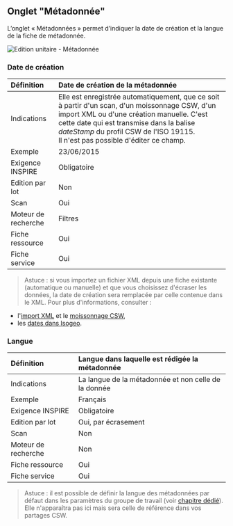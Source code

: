 ## Onglet "Métadonnée"

L’onglet « Métadonnées » permet d’indiquer la date de création et la langue de la fiche de métadonnée.

![Edition unitaire - Métadonnée](/images/inv_edit_one_metadata.png "L'édition unitaire - onglet Métadonnée")

### Date de création

| Définition          | Date de création de la métadonnée |
| :------------------ | :------------------------------------------------ |
| Indications         | Elle est enregistrée automatiquement, que ce soit à partir d'un scan, d'un moissonnage CSW, d'un import XML ou d'une création manuelle. C'est cette date qui est transmise dans la balise *dateStamp* du profil CSW de l'ISO 19115.<br />Il n'est pas possible d'éditer ce champ. |
| Exemple             | 23/06/2015                    |
| Exigence INSPIRE    | Obligatoire                   |
| Edition par lot     | Non                           |
| Scan                | Oui                           |
| Moteur de recherche | Filtres                       |
| Fiche ressource     | Oui                           |
| Fiche service       | Oui                           |

> Astuce : si vous importez un fichier XML depuis une fiche existante (automatique ou manuelle) et que vous choisissez d'écraser les données, la date de création sera remplacée par celle contenue dans le XML. Pour plus d'informations, consulter :
* l'[import XML](/fr/features/documentation/md_import.html) et le [moissonnage CSW](/fr/features/csw_client/csw_harvest.html),
* les [dates dans Isogeo](/fr/appendices/different_dates.html).

### Langue

| Définition          | Langue dans laquelle est rédigée la métadonnée       |
| :------------------ | :------------------------------------------------    |
| Indications         | La langue de la métadonnée et non celle de la donnée |
| Exemple             | Français                                             |
| Exigence INSPIRE    | Obligatoire                   |
| Edition par lot     | Oui, par écrasement           |
| Scan                | Non                           |
| Moteur de recherche | Non                           |
| Fiche ressource     | Oui                           |
| Fiche service       | Oui                           |

> Astuce : il est possible de définir la langue des métadonnées par défaut dans les paramètres du groupe de travail (voir [chapitre dédié](/fr/features/admin/group.html#dfinir-la-langue-des-mtadonnes-par-dfaut)). Elle n'apparaîtra pas ici mais sera celle de référence dans vos partages CSW.
